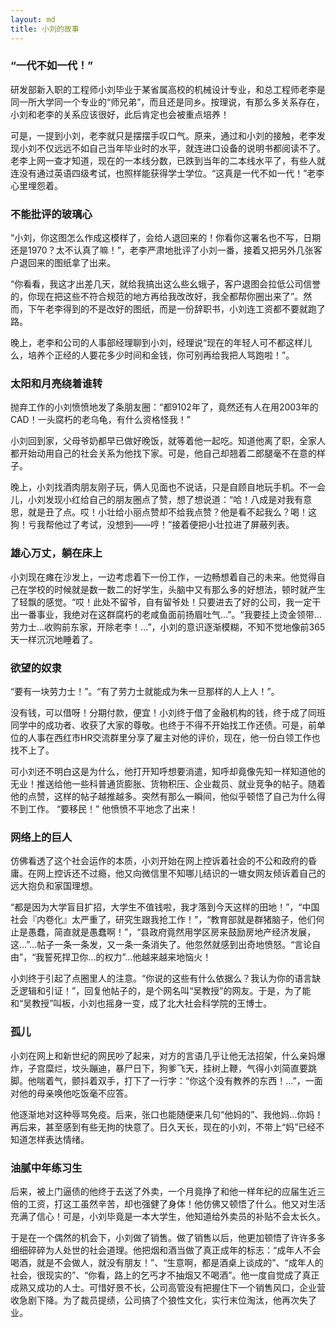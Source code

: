 ```yaml
---
layout: md
title: 小刘的故事
---
```


### “一代不如一代！”

研发部新入职的工程师小刘毕业于某省属高校的机械设计专业，和总工程师老李是同一所大学同一个专业的“师兄弟”，而且还是同乡。按理说，有那么多关系存在，小刘和老李的关系应该很好，此后肯定也会被重点培养！

可是，一提到小刘，老李就只是摆摆手叹口气。原来，通过和小刘的接触，老李发现小刘不仅远远不如自己当年毕业时的水平，就连进口设备的说明书都阅读不了。老李上网一查才知道，现在的一本线分数，已跌到当年的二本线水平了，有些人就连没有通过英语四级考试，也照样能获得学士学位。“这真是一代不如一代！”老李心里埋怨着。

### 不能批评的玻璃心

“小刘，你这图怎么作成这模样了，会给人退回来的！你看你这署名也不写，日期还是1970？太不认真了嘛！”，老李严肃地批评了小刘一番，接着又把另外几张客户退回来的图纸拿了出来。

“你看看，我这才出差几天，就给我搞出这么些幺蛾子，客户退图会拉低公司信誉的，你现在把这些不符合规范的地方再给我改改好，我全都帮你圈出来了”。然而，下午老李得到的不是改好的图纸，而是一份辞职书，小刘连工资都不要就跑了路。

晚上，老李和公司的人事部经理聊到小刘，经理说“现在的年轻人可不都这样儿么，培养个正经的人要花多少时间和金钱，你可别再给我把人骂跑啦！”。

### 太阳和月亮绕着谁转

抛弃工作的小刘愤愤地发了条朋友圈：“都9102年了，竟然还有人在用2003年的CAD！一头腐朽的老乌龟，有什么资格怪我！”

小刘回到家，父母爷奶都早已做好晚饭，就等着他一起吃。知道他离了职，全家人都开始动用自己的社会关系为他找下家。可是，他自己却翘着二郎腿毫不在意的样子。

晚上，小刘找酒肉朋友刚子玩，俩人见面也不说话，只是自顾自地玩手机。不一会儿，小刘发现小红给自己的朋友圈点了赞，想了想说道：“哈！八成是对我有意思，就是丑了点。哎！小壮给小丽点赞却不给我点赞？他是看不起我么？喝！这狗！亏我帮他过了考试，没想到——哼！”接着便把小壮拉进了屏蔽列表。

### 雄心万丈，躺在床上

小刘现在瘫在沙发上，一边考虑着下一份工作，一边畅想着自己的未来。他觉得自己在学校的时候就是数一数二的好学生，头脑中又有那么多的好想法，顿时就产生了轻飘的感觉。“哎！此处不留爷，自有留爷处！只要进去了好的公司，我一定干出一番事业，我绝对在这群腐朽的老咸鱼面前扬眉吐气...”。“我要挂上烫金领带...劳力士...收购前东家，开除老李！...”，小刘的意识逐渐模糊，不知不觉地像前365天一样沉沉地睡着了。

### 欲望的奴隶

“要有一块劳力士！”。“有了劳力士就能成为朱一旦那样的人上人！”。

没有钱，可以借呀！分期付款，便宜！小刘终于借了金融机构的钱，终于成了同班同学中的成功者、收获了大家的尊敬。也终于不得不开始找工作还债。可是，前单位的人事在西红市HR交流群里分享了雇主对他的评价，现在，他一份白领工作也找不上了。

可小刘还不明白这是为什么，他打开知呼想要消遣，知呼却竟像先知一样知道他的无业！推送给他一些科普通货膨胀、货物积压、企业裁员、就业竞争的帖子。随着他的点赞，这样的帖子越推越多。突然有那么一瞬间，他似乎顿悟了自己为什么得不到工作。   “要移民！” 他愤愤不平地念了出来！

### 网络上的巨人

仿佛看透了这个社会运作的本质，小刘开始在网上控诉着社会的不公和政府的昏庸。在网上控诉还不过瘾，他又向微信里不知哪儿结识的一塘女网友倾诉着自己的远大抱负和家国理想。

“都是因为大学盲目扩招，大学生不值钱啦，我才落到今天这样的田地！”，“中国社会『内卷化』太严重了，研究生跟我抢工作！”，“教育部就是群猪脑子，他们何止是愚蠢，简直就是愚蠢啊！”，“县政府竟然用学区房来鼓励房地产经济发展，这...”...帖子一条一条发，又一条一条消失了。他忽然就感到出奇地愤怒。“言论自由”，“我誓死捍卫你...的权力”...他越来越来地恼火！

小刘终于引起了点圈里人的注意。“你说的这些有什么依据么？我认为你的语言缺乏逻辑和引证！”，回复他帖子的，是个网名叫“吴教授”的网友。于是，为了能和“吴教授”叫板，小刘也摇身一变，成了北大社会科学院的王博士。

### 孤儿

小刘在网上和新世纪的网民吵了起来，对方的言语几乎让他无法招架，什么亲妈爆炸，子宫糜烂，坟头蹦迪，暴尸日下，狗爹飞天，挂树上鞭，气得小刘简直要跳脚。他喘着气，颤抖着双手，打下了一行字：“你这个没有教养的东西！...”，一面对他的母亲唤他吃饭毫不应答。

他逐渐地对这种辱骂免疫。后来，张口也能随便来几句“他妈的”、我他妈...你妈！再后来，甚至感到有些无拘的快意了。日久天长，现在的小刘，不带上“妈”已经不知道怎样表达情绪。

### 油腻中年练习生

后来，被上门逼债的他终于去送了外卖，一个月竟挣了和他一样年纪的应届生近三倍的工资，打这工虽然辛苦，却也强健了身体！他仿佛又顿悟了什么。他又对生活充满了信心！可是，小刘毕竟是一本大学生，他知道给外卖员的补贴不会太长久。

于是在一个偶然的机会下，小刘做了销售。做了销售以后，他更加顿悟了许许多多细细碎碎为人处世的社会道理。他把烟和酒当做了真正成年的标志：“成年人不会喝酒，就是不会做人，就没有朋友！”、“生意啊，都是酒桌上谈成的”、“成年人的社会，很现实的”、“你看，路上的乞丐才不抽烟又不喝酒”。他一度自觉成了真正成熟又成功的人士。可惜好景不长，公司高管没有把握住下一个销售风口，企业营收急剧下降。为了裁员提绩，公司搞了个狼性文化，实行末位淘汰，他再次失了业。
